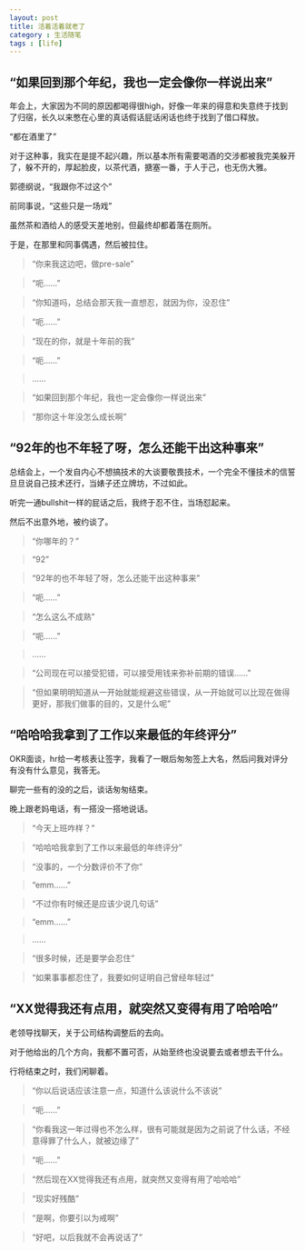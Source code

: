 ```yaml
---
layout: post
title: 活着活着就老了
category : 生活随笔
tags : [life]
---
```


## “如果回到那个年纪，我也一定会像你一样说出来”

年会上，大家因为不同的原因都喝得很high，好像一年来的得意和失意终于找到了归宿，长久以来憋在心里的真话假话屁话闲话也终于找到了借口释放。

“都在酒里了”

对于这种事，我实在是提不起兴趣，所以基本所有需要喝酒的交涉都被我完美躲开了，躲不开的，厚起脸皮，以茶代酒，搪塞一番，于人于己，也无伤大雅。

郭德纲说，“我跟你不过这个”

前同事说，“这些只是一场戏”

虽然茶和酒给人的感受天差地别，但最终却都着落在厕所。

于是，在那里和同事偶遇，然后被拉住。

>“你来我这边吧，做pre-sale”

>“呃……”

>“你知道吗，总结会那天我一直想忍，就因为你，没忍住”

>“呃……”

>“现在的你，就是十年前的我”

>“呃……”

> ……

>“如果回到那个年纪，我也一定会像你一样说出来”

>“那你这十年没怎么成长啊”

## “92年的也不年轻了呀，怎么还能干出这种事来”

总结会上，一个发自内心不想搞技术的大谈要敬畏技术，一个完全不懂技术的信誓旦旦说自己技术还行，当婊子还立牌坊，不过如此。

听完一通bullshit一样的屁话之后，我终于忍不住，当场怼起来。

然后不出意外地，被约谈了。

>“你哪年的？”

>“92”

>“92年的也不年轻了呀，怎么还能干出这种事来”

>“呃……”

>“怎么这么不成熟”

>“呃……”

> ……

>“公司现在可以接受犯错，可以接受用钱来弥补前期的错误……”

>“但如果明明知道从一开始就能规避这些错误，从一开始就可以比现在做得更好，那我们做事的目的，又是什么呢”

## “哈哈哈我拿到了工作以来最低的年终评分”

OKR面谈，hr给一考核表让签字，我看了一眼后匆匆签上大名，然后问我对评分有没有什么意见，我答无。

聊完一些有的没的之后，谈话匆匆结束。

晚上跟老妈电话，有一搭没一搭地说话。

>“今天上班咋样？”

>“哈哈哈我拿到了工作以来最低的年终评分”

>“没事的，一个分数评价不了你”

>“emm……”

>“不过你有时候还是应该少说几句话”

>“emm……”

> ……

>“很多时候，还是要学会忍住”

>“如果事事都忍住了，我要如何证明自己曾经年轻过”

## “XX觉得我还有点用，就突然又变得有用了哈哈哈”

老领导找聊天，关于公司结构调整后的去向。

对于他给出的几个方向，我都不置可否，从始至终也没说要去或者想去干什么。

行将结束之时，我们闲聊着。

>“你以后说话应该注意一点，知道什么该说什么不该说”

>“呃……”

>“你看我这一年过得也不怎么样，很有可能就是因为之前说了什么话，不经意得罪了什么人，就被边缘了”

>“呃……”

>“然后现在XX觉得我还有点用，就突然又变得有用了哈哈哈”

>“现实好残酷”

>“是啊，你要引以为戒啊”

>“好吧，以后我就不会再说话了”

